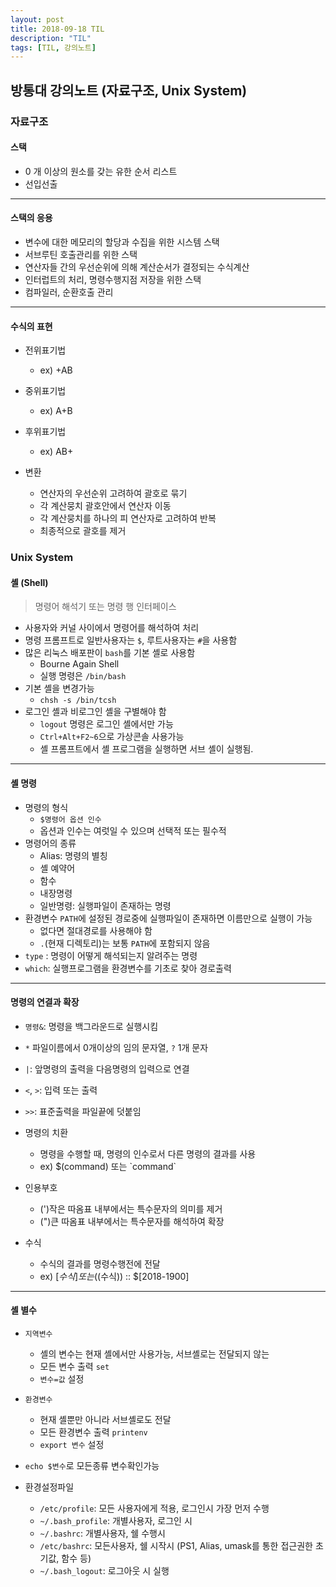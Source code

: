 ```yaml
---
layout: post
title: 2018-09-18 TIL
description: "TIL"
tags: [TIL, 강의노트]
---
```


## 방통대 강의노트 (자료구조, Unix System)

### 자료구조

#### 스택

- 0 개 이상의 원소를 갖는 유한 순서 리스트
- 선입선출

---

#### 스택의 응용

- 변수에 대한 메모리의 할당과 수집을 위한 시스템 스택
- 서브루틴 호출관리를 위한 스택
- 연산자들 간의 우선순위에 의해 계산순서가 결정되는 수식계산
- 인터럽트의 처리, 명령수행지점 저장을 위한 스택
- 컴파일러, 순환호출 관리

---

#### 수식의 표현

- 전위표기법
  - ex) +AB
- 중위표기법
  - ex) A+B
- 후위표기법

  - ex) AB+

- 변환
  - 연산자의 우선순위 고려하여 괄호로 묶기
  - 각 계산뭉치 괄호안에서 연산자 이동
  - 각 계산뭉치를 하나의 피 연산자로 고려하여 반복
  - 최종적으로 괄호를 제거

### Unix System

#### 셸 (Shell)

> 명령어 해석기 또는 명령 행 인터페이스

- 사용자와 커널 사이에서 명령어를 해석하여 처리
- 명령 프롬프트로 일반사용자는 `$`, 루트사용자는 `#`을 사용함
- 많은 리눅스 배포판이 `bash`를 기본 셸로 사용함
  - Bourne Again Shell
  - 실행 명령은 `/bin/bash`
- 기본 셸을 변경가능
  - `chsh -s /bin/tcsh`
- 로그인 셸과 비로그인 셸을 구별해야 함
  - `logout` 명령은 로그인 셸에서만 가능
  - `Ctrl+Alt+F2~6`으로 가상콘솔 사용가능
  - 셸 프롬프트에서 셸 프로그램을 실행하면 서브 셸이 실행됨.

---

#### 셸 명령

- 명령의 형식
  - `$명령어 옵션 인수`
  - 옵션과 인수는 여럿일 수 있으며 선택적 또는 필수적
- 명령어의 종류
  - Alias: 명령의 별칭
  - 셸 예약어
  - 함수
  - 내장명령
  - 일반명령: 실행파일이 존재하는 명령
- 환경변수 `PATH`에 설정된 경로중에 실행파일이 존재하면 이름만으로 실행이 가능
  - 없다면 절대경로를 사용해야 함
  - `.`(현재 디렉토리)는 보통 `PATH`에 포함되지 않음
- `type` : 명령이 어떻게 해석되는지 알려주는 명령
- `which`: 실행프로그램을 환경변수를 기초로 찾아 경로출력

---

#### 명령의 연결과 확장

- `명령&`: 명령을 백그라운드로 실행시킴
- `*` 파일이름에서 0개이상의 임의 문자열, `?` 1개 문자
- `|`: 앞명령의 출력을 다음명령의 입력으로 연결
- `<`, `>`: 입력 또는 출력
- `>>`: 표준출력을 파일끝에 덧붙임

- 명령의 치환
  - 명령을 수행할 때, 명령의 인수로서 다른 명령의 결과를 사용
  - ex) \$(command) 또는 \`command\`
- 인용부호

  - (')작은 따옴표 내부에서는 특수문자의 의미를 제거
  - (")큰 따옴표 내부에서는 특수문자를 해석하여 확장

- 수식
  - 수식의 결과를 명령수행전에 전달
  - ex) $[수식] 또는$((수식)) :: \$[2018-1900]

---

#### 셸 별수

- `지역변수`
  - 셸의 변수는 현재 셸에서만 사용가능, 서브셸로는 전달되지 않는
  - 모든 변수 출력 `set`
  - `변수=값` 설정
- `환경변수`
  - 현재 셸뿐만 아니라 서브셸로도 전달
  - 모든 환경변수 출력 `printenv`
  - `export 변수` 설정
- `echo $변수`로 모든종류 변수확인가능

- 환경설정파일
  - `/etc/profile`: 모든 사용자에게 적용, 로그인시 가장 먼저 수행
  - `~/.bash_profile`: 개별사용자, 로그인 시
  - `~/.bashrc`: 개별사용자, 쉘 수행시
  - `/etc/bashrc`: 모든사용자, 쉘 시작시 (PS1, Alias, umask를 통한 접근권한 초기값, 함수 등)
  - `~/.bash_logout`: 로그아웃 시 실행
